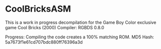 # CoolBricksASM

This is a work in progress decompilation for the Game Boy Color exclusive game Cool Bricks (2000)
Compiler: RGBDS 0.8.0

Progress: Compiling the code creates a 100% matching ROM.
MD5 Hash: 5a7673f1e61cd707bdc880ff76396a3d
